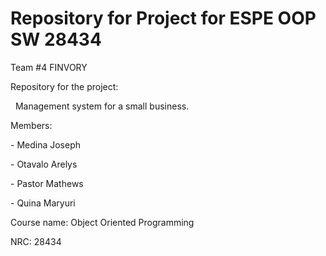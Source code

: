 # Repository for Project for ESPE OOP SW 28434

Team #4
FINVORY

Repository for the project:

&nbsp;   Management system for a small business.



Members:

\- Medina Joseph

\- Otavalo Arelys

\- Pastor Mathews

\- Quina Maryuri



Course name: Object Oriented Programming 

NRC: 28434


